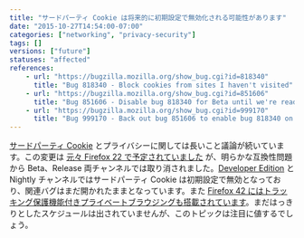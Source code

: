 ```yaml
---
title: "サードパーティ Cookie は将来的に初期設定で無効化される可能性があります"
date: "2015-10-27T14:54:00-07:00"
categories: ["networking", "privacy-security"]
tags: []
versions: ["future"]
statuses: "affected"
references:
    - url: "https://bugzilla.mozilla.org/show_bug.cgi?id=818340"
      title: "Bug 818340 - Block cookies from sites I haven't visited"
    - url: "https://bugzilla.mozilla.org/show_bug.cgi?id=851606"
      title: "Bug 851606 - Disable bug 818340 for Beta until we're ready"
    - url: "https://bugzilla.mozilla.org/show_bug.cgi?id=999170"
      title: "Bug 999170 - Back out bug 851606 to enable bug 818340 on the default 3rd-party cookie policy for releases"
---
```

[サードパーティ Cookie](https://support.mozilla.org/ja/kb/disable-third-party-cookies) とプライバシーに関しては長いこと議論が続いています。この変更は [元々 Firefox 22 で予定されていました](https://www.fxsitecompat.com/ja/docs/2013/third-party-cookies-are-blocked-by-default/) が、明らかな互換性問題から Beta、Release 両チャンネルでは取り消されました。[Developer Edition](https://www.mozilla.org/ja/firefox/developer/) と Nightly チャンネルではサードパーティ Cookie は初期設定で無効となっており、関連バグはまだ開かれたままとなっています。また [Firefox 42 にはトラッキング保護機能付きプライベートブラウジングも搭載されています](https://www.fxsitecompat.com/ja/docs/2015/private-browsing-now-comes-with-tracking-protection/)。まだはっきりとしたスケジュールは出されていませんが、このトピックは注目に値するでしょう。
